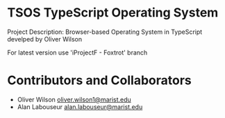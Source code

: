# TSOS TypeScript Operating System

Project Description: 
Browser-based Operating System in TypeScript develped by Oliver Wilson

For latest version use 'iProjectF - Foxtrot' branch

# Contributors and Collaborators

- Oliver Wilson <oliver.wilson1@marist.edu>
- Alan Labouseur <alan.labouseur@marist.edu>
